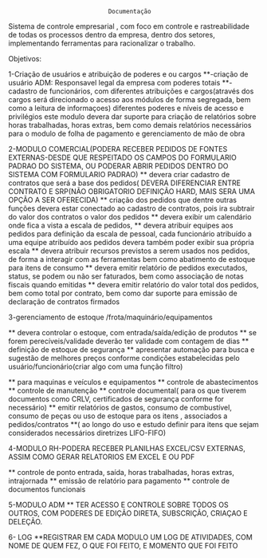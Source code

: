                                 Documentação

Sistema de controle empresarial , com foco em controle e rastreabilidade de todas os processos
dentro da empresa, dentro dos setores, implementando ferramentas para racionalizar o trabalho.

Objetivos:

1-Criação de usuários e atribuição de poderes e ou cargos 
**-criação de usuário ADM: Responsavel legal da empresa com poderes totais
**-cadastro de funcionários, com diferentes atribuições e cargos(através dos cargos será direcionado o acesso aos módulos de forma segregada, bem como a leitura de informaçoes) 
diferentes poderes e níveis de acesso e privilégios
este modulo devera dar suporte para criação de relatórios sobre horas trabalhadas, horas extras, bem como demais relatórios necessários para o modulo de folha de pagamento e
gerenciamento de mão de obra

2-MODULO COMERCIAL(PODERA RECEBER PEDIDOS DE FONTES EXTERNAS-DESDE QUE RESPEITADO OS CAMPOS DO FORMULARIO PADRAO DO SISTEMA, OU PODERAR ABRIR PEDIDOS DENTRO DO SISTEMA COM FORMULARIO PADRAO)
** devera criar cadastro de contratos que será a base dos pedidos( DEVERA DIFERENCIAR ENTRE CONTRATO E SRP(NÃO OBRIGATORIO DEFINIÇÃO HARD, MAIS SERA UMA OPÇÃO A SER OFERECIDA)
** criação dos pedidos que dentre outras funções devera estar conectado ao cadastro de contratos, pois ira subtrair do valor dos contratos o valor dos pedidos
** devera exibir um calendário onde fica a vista a escala de pedidos,
** devera atribuir equipes aos pedidos para definição da escala de pessoal, cada funcionário atribuído a uma equipe atribuído aos pedidos devera também poder exibir sua própria escala 
** devera atribuir recursos previstos a serem usados nos pedidos, de forma a interagir com as ferramentas bem como abatimento de estoque para itens de consumo
** devera emitir relatório de pedidos executados, status, se podem ou não ser faturados, bem como associação de notas fiscais quando emitidas
** devera emitir relatório do valor total dos pedidos, bem como total por contrato, bem como dar suporte para emissão de declaração de contratos firmados

3-gerenciamento de estoque /frota/maquinário/equipamentos

** devera  controlar o estoque, com entrada/saída/edição de produtos
** se forem perecíveis/validade deverão ter validade com contagem de dias
** definição de estoque de segurança
** apresentar  automação para busca e sugestão de melhores preços conforme condições estabelecidas pelo usuário/funcionário(criar algo com uma função filtro)

** para maquinas e veículos e equipamentos
** controle de abastecimentos
** controle de manutenção
** controle documental( para os que tiverem documentos como CRLV, certificados de segurança conforme for necessário)
** emitir relatórios de gastos, consumo de combustível, consumo de peças ou uso de estoque para os itens , associados a pedidos/contratos
**( ao longo do uso e estudo definir para itens que sejam considerados necessários diretrizes LIFO-FIFO)

4-MODULO RH-PODERA RECEBER PLANILHAS EXCEL/CSV EXTERNAS, ASSIM COMO GERAR RELATORIOS EM EXCEL E OU PDF

** controle de ponto entrada, saída, horas trabalhadas, horas extras, intrajornada
** emissão de relatório para pagamento
** controle de documentos funcionais 

5-MODULO ADM
** TER ACESSO E  CONTROLE SOBRE TODOS OS OUTROS, COM PODERES DE EDIÇÃO DIRETA, SUBSCRIÇÃO, CRIAÇAO E DELEÇÃO. 


6- LOG
**REGISTRAR EM CADA MODULO UM LOG DE ATIVIDADES, COM NOME DE QUEM FEZ, O QUE FOI FEITO, E MOMENTO QUE FOI FEITO

